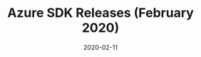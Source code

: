---
title: Azure SDK Releases (February 2020)
date: 2020-02-11
sidebar: releases_sidebar
repository: azure/azure-sdk
redirect: https://devblogs.microsoft.com/azure-sdk/azure-sdk-release-february-2020/
---